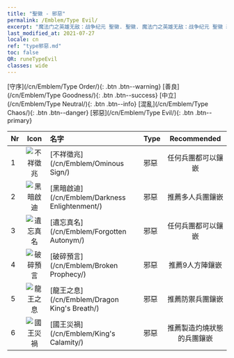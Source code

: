 ```yaml
---
title: "聖徽 - 邪惡"
permalink: /Emblem/Type Evil/
excerpt: "魔法门之英雄无敌：战争纪元 聖徽. 聖徽. 魔法门之英雄无敌：战争纪元 聖徽 邪惡. 魔法门之英雄无敌：战争纪元 邪惡"
last_modified_at: 2021-07-27
locale: cn
ref: "type邪惡.md"
toc: false
QR: runeTypeEvil
classes: wide
---
```


  [守序](/cn/Emblem/Type Order/){: .btn .btn--warning}   [善良](/cn/Emblem/Type Goodness/){: .btn .btn--success}   [中立](/cn/Emblem/Type Neutral/){: .btn .btn--info}   [混亂](/cn/Emblem/Type Chaos/){: .btn .btn--danger}   [邪惡](/cn/Emblem/Type Evil/){: .btn .btn--primary} 

  |  Nr  | Icon |             名字            |    Type    |   Recommended   |
  |:-----|:--:|:----------------------------|:-----------|:---------------:|
  | 1 | ![不祥徵兆](/images/r/rune_icon_504.png) | [不祥徵兆](/cn/Emblem/Ominous Sign/) | 邪惡 | 任何兵團都可以鑲嵌 | 
  | 2 | ![黑暗啟迪](/images/r/rune_icon_506.png) | [黑暗啟迪](/cn/Emblem/Darkness Enlightenment/) | 邪惡 | 推薦多人兵團鑲嵌 | 
  | 3 | ![遺忘真名](/images/r/rune_icon_501.png) | [遺忘真名](/cn/Emblem/Forgotten Autonym/) | 邪惡 | 任何兵團都可以鑲嵌 | 
  | 4 | ![破碎預言](/images/r/rune_icon_503.png) | [破碎預言](/cn/Emblem/Broken Prophecy/) | 邪惡 | 推薦9人方陣鑲嵌 | 
  | 5 | ![龍王之息](/images/r/rune_icon_505.png) | [龍王之息](/cn/Emblem/Dragon King's Breath/) | 邪惡 | 推薦防禦兵團鑲嵌 | 
  | 6 | ![國王災禍](/images/r/rune_icon_502.png) | [國王災禍](/cn/Emblem/King's Calamity/) | 邪惡 | 推薦製造灼燒狀態的兵團鑲嵌 | 
